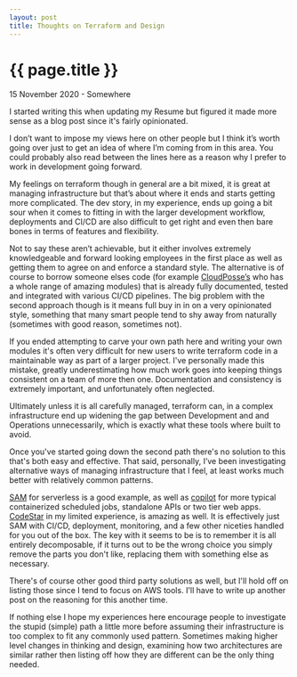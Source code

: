 ```yaml
---
layout: post
title: Thoughts on Terraform and Design
---
```


{{ page.title }}
================

<p class="meta">15 November 2020 - Somewhere</p>
I started writing this when updating my Resume but figured it made more sense as a blog post since it's fairly opinionated.

I don’t want to impose my views here on other people but I think it’s worth going over just to get an idea of where I’m coming from in this area. You could probably also read between the lines here as a reason why I prefer to work in development going forward.

My feelings on terraform though in general are a bit mixed, it is great at managing infrastructure but that’s about where it ends and starts getting more complicated. The dev story, in my experience, ends up going a bit sour when it comes to fitting in with the larger development workflow, deployments and CI/CD are also difficult to get right and even then bare bones in terms of features and flexibility.

Not to say these aren’t achievable, but it either involves extremely knowledgeable and forward looking employees in the first place as well as getting them to agree on and enforce a standard style. The alternative is of course to borrow someone elses code (for example [CloudPosse’s](https://github.com/cloudposse) who has a whole range of amazing modules) that is already fully documented, tested and integrated with various CI/CD pipelines. The big problem with the second approach though is it means full buy in in on a very opinionated style, something that many smart people tend to shy away from naturally (sometimes with good reason, sometimes not).

If you ended attempting to carve your own path here and writing your own modules it's often very difficult for new users to write terraform code in a maintainable way as part of a larger project. I've personally made this mistake, greatly underestimating how much work goes into keeping things consistent on a team of more then one. Documentation and consistency is extremely important, and unfortunately often neglected.

Ultimately unless it is all carefully managed, terraform can, in a complex infrastructure end up widening the gap between Development and and Operations unnecessarily, which is exactly what these tools where built to avoid.

Once you've started going down the second path there's no solution to this that's both easy and effective. That said, personally, I’ve been investigating alternative ways of managing infrastructure that I feel, at least works much better with relatively common patterns.

[SAM](https://aws.amazon.com/serverless/sam/) for serverless is a good example, as well as [copilot](https://aws.amazon.com/containers/copilot/) for more typical containerized scheduled jobs, standalone APIs or two tier web apps. [CodeStar](https://aws.amazon.com/codestar/) in my limited experience, is amazing as well. It is effectively just SAM with CI/CD, deployment, monitoring, and a few other niceties handled for you out of the box. The key with it seems to be is to remember it is all entirely decomposable, if it turns out to be the wrong choice you simply remove the parts you don't like, replacing them with something else as necessary.

There's of course other good third party solutions as well, but I'll hold off on listing those since I tend to focus on AWS tools. I'll have to write up another post on the reasoning for this another time.

If nothing else I hope my experiences here encourage people to investigate the stupid (simple) path a little more before assuming their infrastructure is too complex to fit any commonly used pattern. Sometimes making higher level changes in thinking and design, examining how two architectures are similar rather then listing off how they are different can be the only thing needed.
